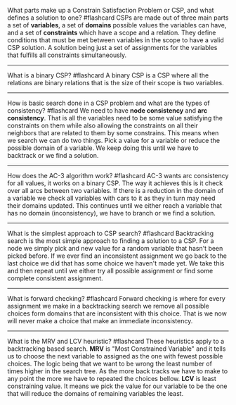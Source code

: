
What parts make up a Constrain Satisfaction Problem or CSP, and what defines a solution to one? #flashcard 
	CSPs are made out of three main parts a set of **variables**, a set of **domains** possible values the variables can have, and a set of **constraints** which have a scope and a relation. They define conditions that must be met between variables in the scope to have a valid CSP solution. A solution being just a set of assignments for the variables that fulfills all constraints simultaneously.

---

What is a binary CSP? #flashcard 
	A binary CSP is a CSP where all the relations are binary relations that is the size of their scope is two variables.

---

How is basic search done in a CSP problem and what are the types of consistency? #flashcard 
	We need to have **node consistency** and **arc consistency**. That is all the variables need to be some value satisfying the constraints on them while also allowing the constraints on all their neighbors that are related to them by some constrains. This means when we search we can do two things. Pick a value for a variable or reduce the possible domain of a variable. We keep doing this until we have to backtrack or we find a solution. 

---
How does the AC-3 algorithm work? #flashcard 
	AC-3 wants arc consistency for all values, it works on a binary CSP. The way it achieves this is it check over all arcs between two variables. If there is a reduction in the domain of a variable we check all variables with cars to it as they in turn may need their domains updated. This continues until we either reach a variable that has no domain (inconsistency), we have to branch or we find a solution.

---

What is the simplest approach to CSP search? #flashcard 
	Backtracking search is the most simple approach to finding a solution to a CSP. For a node we simply pick and new value for a random variable that hasn't been picked before. If we ever find an inconsistent assignment we go back to the last choice we did that has some choice we haven't made yet. We take this and then repeat until we either try all possible assignment or find some complete consistent assignment.

---
What is forward checking? #flashcard 
	Forward checking is where for every assignment we make in a backtracking search we remove all possible choices form domains that are inconsistent with this choice. That is we now will never make a choice that make an immediate inconsistency.

---

What is the MRV and LCV heuristic? #flashcard 
	These heuristics apply to a backtracking based search.
	**MRV** is  "Most Constrained Variable" and it tells us to choose the next variable to assigned as the one with fewest possible choices. The logic being that we want to be wrong the least number of times higher in the search tree. As the more back tracks we have to make to any point the more we have to repeated the choices bellow.
	**LCV** is least constraining value. It means we pick the value for our variable to be the one that will reduce the domains of remaining variables the least.